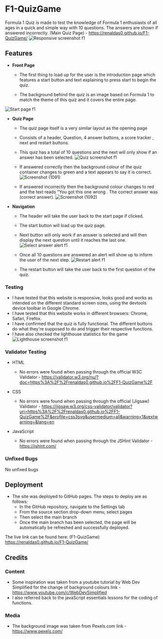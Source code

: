 # F1-QuizGame

Formula 1 Quiz is made to test the knowledge of Formula 1 enthusiasts of all ages in a quick and simple way with 10 questions.
The answers are shown if answered incorrectly.
(Main Quiz Page) - https://renaldas0.github.io/F1-QuizGame/
![Responsive screenshot f1](https://user-images.githubusercontent.com/97538312/170991174-722a8829-64ed-45da-9460-142a1cefd59a.jpg)

## **Features**

- **Front Page** 
  - The first thing to load up for the user is the introduction page which features a start button and text explaining to press start to begin the quiz.

  - The background behind the quiz is an image based on Formula 1 to match the theme of this quiz and it covers the entire page.

![Start page f1](https://user-images.githubusercontent.com/97538312/170990519-0e2215a5-ef4e-4514-ac91-af58f6a3bfd4.jpg)



- **Quiz Page**
  - The quiz page itself is a very similar layout as the opening page
  - Consists of a header, Question, 4 answer buttons, a score tracker , next and restart buttons.
  - This quiz has a total of 10 questions and the next will only show if an answer has been selected.
![Quiz screenshot f1](https://user-images.githubusercontent.com/97538312/170990571-f1763d99-92ea-4930-8073-bcaf1ad9a2a7.jpg)



  - If answered correctly then the background colour of the quiz container changes to green and a text appears to say it is correct.
![Screenshot (1091)](https://user-images.githubusercontent.com/97538312/170990594-957fb6d7-bbca-42de-a075-aeb466619964.png)


  - If answered incorrectly then the background colour changes to red and the text reads "You got this one wrong . The correct answer was (correct answer).
![Screenshot (1092)](https://user-images.githubusercontent.com/97538312/170990606-2ed2bece-3df4-48da-a261-16e43193131a.png)

- **Navigation**

  - The header will take the user back to the start page if clicked.
  - The start button will load up the quiz page.
  - Next button will only work if an answer is selected and will then display the next question until it reaches the last one.
![Select answer alert f1](https://user-images.githubusercontent.com/97538312/170990674-36b591d9-7529-48f9-82e1-378e25943408.jpg)

  - Once all 10 questions are answered an alert will show up to inform the user of the next step.
![Restart alert f1](https://user-images.githubusercontent.com/97538312/170990882-fc18185e-5faf-4462-a2c2-2096ba5cd072.jpg)


  - The restart button will take the user back to the first question of the quiz.


### Testing

- I have tested that this website is responsive, looks good and works as intended on the different standard screen sizes, using the devtools device toolbar in Google Chrome.
- I have tested that this website works in different browsers: Chrome, Safari, Firefox.
- I have confirmed that the quiz is fully functional. The different buttons do what they're supposed to do and trigger their respective functions.
- I have also checked the lighthouse statistics for the game 
 ![Lighthouse screenshot f1](https://user-images.githubusercontent.com/97538312/170991041-8b061360-e3db-4e61-aac1-6123bd838238.jpg)


### Validator Testing
- HTML
    - No errors were found when passing through the official W3C Validator - https://validator.w3.org/nu/?doc=https%3A%2F%2Frenaldas0.github.io%2FF1-QuizGame%2F

- CSS
    - No errors were found when passing through the official (Jigsaw) Validator - https://jigsaw.w3.org/css-validator/validator?uri=https%3A%2F%2Frenaldas0.github.io%2FF1-QuizGame%2F&profile=css3svg&usermedium=all&warning=1&vextwarning=&lang=en

- JavaScript
    - No errors were found when passing through the JSHint Validator - https://jshint.com/

### Unfixed Bugs
No unfixed bugs

## Deployment

- The site was deployed to GitHub pages. The steps to deploy are as follows:
    - In the GitHub repository, navigate to the Settings tab
    - From the source section drop-down menu, select pages
    - Then select the main branch 
    - Once the main branch has been selected, the page will be automatically be refreshed and successfully deployed.


The live link can be found here: (F1-QuizGame) https://renaldas0.github.io/F1-QuizGame/

## Credits

### Content
- Some inspiration was taken from a youtube tutorial by Web Dev Simplified for the change of background colours link - https://www.youtube.com/c/WebDevSimplified
- I also referred back to the javaScript essentials lessons for the coding of functions.

### Media
- The background image was taken from Pexels.com link - https://www.pexels.com/
